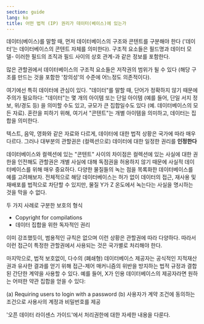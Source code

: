 ```yaml
---
section: guide
lang: ko
title: 어떤 법적 (IP) 권리가 데이터(베이스)에 있는가
---
```


데이터(베이스)를 말할 때, 먼저 데이터베이스의 구조와 콘텐트를 구분해야 한다 ('데이터'는 데이터베이스의 콘텐트 자체를 의미한다). 구조적 요소들은 필드명과 데이터 모델- 이러한 필드의 조직과 필드 사이의 상호 관계-과 같은 정보를 포함한다.

많은 관할권에서 데이터베이스의 구조적 요소들은 저작권의 범위가 될 수 있다 (해당 구조를 만드는 것을 포함한 '창의성'의 수준에 어느정도 의존적이다).

여기에선 특히 데이터에 관심이 있다. "데이터"를 말할 때, 단어가 정확하지 않기 때문에 주의가 필요하다: "데이터"는 몇 개의 아이템 또는 단일 아이템 (예를 들어, 단일 서지 정보, 위/경도 등) 을 의미할 수도 있고, 규모가 큰 집합일수도 있다 (예. 데이터베이스의 모든 자료). 혼란을 피하기 위해, 여기서 "콘텐트"는 개별 아이템을 의미하고, 데이터는 집합을 의미한다.

텍스트, 음악, 영화와 같은 자료와 다르게, 데이터에 대한 법적 상황은 국가에 따라 매우 다르다. 그러나 대부분의 관할권은 (컬렉션으로) 데이터에 대한 일정한 권리를 **인정한다**

데이터베이스와 컬렉션에 있는 "콘텐트" 사이의 차이점은 컬렉션에 있는 사실에 대한 권한을 인전해도 관할권은 개별 사실에 대해 독점권을 허용하지 않기 때문에 사실적 데이터베이스를 위해 매우 중요하다. 다양한 물질들의 녹는 점을 목록화한 데이터베이스를 예를 고려해보자. 전체적으로 해당 데이터베이스는 허가 없이 데이터의 접근, 재사용 및 재배포를 법적으로 차단할 수 있지만, 물질 Y가 Z 온도에서 녹는다는 사실을 명시하는 것을 막을 수 없다.

두 가지 사례로 구분한 보호의 형식

-   Copyright for compilations
-   데이터 집합을 위한 독자적인 권리

이미 강조했듯이, 범용적인 규칙은 없으며 이런 상황은 관할권에 따라 다양하다. 따라서 이런 접근이 특정한 관할권에서 사용되는 것은 국가별로 처리해야 한다.

마지막으로, 법적 보호없이, 다수의 (폐쇄형) 데이터베이스 제공자는 공식적인 지적재산권과 유사한 결과를 얻기 위해 접근-제어 매커니즘의 위반을 방지하는 법적 규정과 결합된 간단한 계약을 사용할 수 있다. 예를 들어, X가 인용 데이터베이스의 제공자라면 원하는 어떠한 약관 집합을 얻을 수 있다:

(a) Requiring users to login with a password (b) 사용자가 계약 조건에 동의하는 조건으로 사용사의 계정과 비밀번호를 제공

'오픈 데이터 라이센스 가이드'에서 처리권한에 대한 자세한 내용을 다룬다.